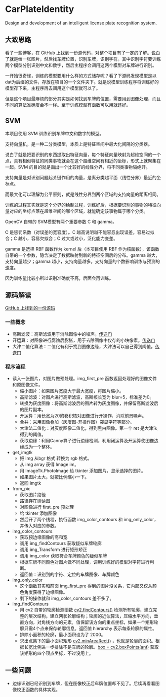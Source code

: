 # CarPlateIdentity
Design and development of an intelligent license plate recognition system.

## 大致思路

看了一些博客，在 GitHub 上找到一份源代码，对整个项目有了一定的了解。说白了就是给一张图片，然后找车牌位置，识别车牌，识别字符。其中识别字符要训练两个模型分别识别中文和数字，然后主程序会调用这两个模型对车牌进行识别。

一开始很奇怪，训练的模型要用什么样的方式储存呢？看了下源码发现模型是以dat为后缀的文件，存放在项目的一个文件夹下。就是说模型训练程序将训练好的模型存下来，主程序再去调用这个模型就可以了。

但是这个项目最麻烦的部分其实是如何找到车牌的位置，需要用到图像处理，而且不同的算法准确度会不一样。至于训练模型有函数可以用就还好。

## SVM

本项目使用 SVM 训练识别车牌中文和数字的模型。

支持向量机，是一种二分类模型，本质上是特征空间中最大化间隔的分类器。

说白了就是把要识别的东西提取出特征向量，每个特征向量映射为超维空间的一个点，具有相似特征的同类事物就会在这个超维空间有相近的坐标，形式上就聚集在一起。SVM 的目的就是画出一个比较好的线性分界，将不同类事物隔绝开。

支持向量是对识别问题起关键作用的向量，是离分类超平面（线性分界）最近的坐标点。

而最大化可以理解为公平原则，就是线性分界到两个区域的支持向量的距离相同。

训练的过程其实就是这个分界的绘制过程，训练好后，根据要识别的事物的特征向量对应的坐标点落在超维空间的哪个区域，就能确定该事物属于哪个分类。

OpenCV 自带的 SVM模型有两个重要参数 C 和 gamma。

C 是惩罚系数（对误差的宽容度）。C 越高说明越不能容忍出现误差，容易过拟合；C 越小，容易欠拟合；C 过大或过小，泛化能力变差。

gamma 是选择 RBF 函数作为 kernel 后（本项目使用 RBF 作为核函数），该函数自带的一个参数，隐含决定了数据映射到新的特征空间后的分布。gamma 越大，支持向量越少；gamma 越小，支持向量越多。支持向量的个数影响训练与预测的速度。

因为训练量比较小所以识别准确度不高，后面会再训练。

## 源码解读

[GitHub 上找到的一份源码](https://github.com/yinghualuowu/Python_VLPR)

### 一些概念

- 高斯滤波：高斯滤波用于消除图像中的噪声。[传送门](https://blog.csdn.net/weixin_51571728/article/details/121527964?ops_request_misc=%257B%2522request%255Fid%2522%253A%2522166386049016782427459387%2522%252C%2522scm%2522%253A%252220140713.130102334..%2522%257D&request_id=166386049016782427459387&biz_id=0&utm_medium=distribute.pc_search_result.none-task-blog-2~all~top_positive~default-2-121527964-null-null.142^v50^control,201^v3^add_ask&utm_term=%E9%AB%98%E6%96%AF%E6%BB%A4%E6%B3%A2&spm=1018.2226.3001.4187)
- 开运算：对图像进行腐蚀后膨胀，用于去除图像中仅存的小块像素。[传送门](https://blog.csdn.net/hhaowang/article/details/102296876?ops_request_misc=%257B%2522request%255Fid%2522%253A%2522166386193916782412578786%2522%252C%2522scm%2522%253A%252220140713.130102334..%2522%257D&request_id=166386193916782412578786&biz_id=0&utm_medium=distribute.pc_search_result.none-task-blog-2~all~sobaiduend~default-2-102296876-null-null.142^v50^control,201^v3^add_ask&utm_term=morphologyEx%28%29%20&spm=1018.2226.3001.4187)
- 大津二值化算法：二值化有利于找到图像边缘，大津法可以自己得到阈值。[传送门](https://blog.csdn.net/qq_40243750/article/details/117433179?ops_request_misc=&request_id=&biz_id=102&utm_term=%E5%A4%A7%E6%B4%A5%E6%B3%95%E4%BA%8C%E5%80%BC%E5%8C%96&utm_medium=distribute.pc_search_result.none-task-blog-2~all~sobaiduweb~default-0-117433179.142^v50^control,201^v3^add_ask&spm=1018.2226.3001.4187)

### 程序流程

- 读入一张图片，对图片做预处理。img_first_pre 函数返回处理好的图像文件和原图像文件。
  - 缩小图片：如果图片宽度大于最大宽度，将图片缩小。
  - 高斯滤波：对图片进行高斯滤波，高斯核长宽为 blur=5，标准差为0。
  - 转换为灰度图像：将高斯滤波后的图片转为灰度图像，并保留高斯滤波后的图片副本。
  - 开运算：用长宽为20的卷积核对图像进行开操作，消除前景噪声。
  - 合并：采用图像叠加（灰度图-开操作图）突显字符等部分。
  - 大津法二值化：对灰度图像二值化，得到黑白图像。第一个 ret 是大津法得到的阈值。
  - 获取边缘：利用Canny算子进行边缘检测，利用闭运算及开运算使图像边缘成为一个整体。
- get_imgtk
  - 把 img 从bgr 格式 转换为 rgb 格式。
  - 从 img array 获得 Image im。
  - 用 ImageTk.PhotoImage 给 tkinter 添加图片，显示选择的图片。
  - 如果图片太大，就按比例缩小一下。
  - 返回 imgtk
- from_pic
  - 获取图片路径
  - 路径存在则读图
  - 对图像进行 first_pre 预处理
  - 给 tkinter 添加图像
  - 然后开了两个线程，执行函数 img_color_contours 和 img_only_color，并传入对应的参数。
- img_color_contours
  - 获取预边缘图像的高和宽
  - 调用 img_findContours 获取疑似车牌轮廓
  - 调用 img_Transform 进行矩形矫正
  - 调用 img_color 获取符合车牌颜色的疑似车牌
  - 根据车牌不同颜色对图片做不同处理，调用训练好的模型对字符进行判断。
  - 返回值：识别到的字符、定位的车牌图像、车牌颜色
- img_only_color
  - 这个函数其实和前面 img_first_pre 得到的图片没关系，它内部又仅从颜色角度获得了边缘图像。
  - 剩下的操作就和 img_color_contours 差不多了。
- img_findContours
  - 用 cv2 自带的轮廓检测函数  [cv2.findContours()](https://blog.csdn.net/weixin_40522801/article/details/106496507?ops_request_misc=%257B%2522request%255Fid%2522%253A%2522166391820616782425174752%2522%252C%2522scm%2522%253A%252220140713.130102334..%2522%257D&request_id=166391820616782425174752&biz_id=0&utm_medium=distribute.pc_search_result.none-task-blog-2~all~top_positive~default-1-106496507-null-null.142^v50^control,201^v3^add_ask&utm_term=cv2.findContours&spm=1018.2226.3001.4187) 检测所有轮廓，建立完整的层次结构，建立网状轮廓结构；轮廓的近似算法，压缩水平方向，垂直方向，对角线方向的元素，值保留该方向的重点坐标，如果一个矩形轮廓只需4个点来保存轮廓信息。返回值 hierarchy 表示每条轮廓的属性。
  - 排除小面积的轮廓，最小面积设为了 2000。
  - 求出点集下的最小面积矩形 [cv2.minAreaRect()](https://blog.csdn.net/weixin_38640670/article/details/119414974?ops_request_misc=%257B%2522request%255Fid%2522%253A%2522166391866716782412570912%2522%252C%2522scm%2522%253A%252220140713.130102334..%2522%257D&request_id=166391866716782412570912&biz_id=0&utm_medium=distribute.pc_search_result.none-task-blog-2~all~sobaiduend~default-1-119414974-null-null.142^v50^control,201^v3^add_ask&utm_term=cv2.minAreaRect%28cnt%29&spm=1018.2226.3001.4187) ，也就是轮廓的面积。根据长宽比例进一步排除不是车牌的轮廓。[box = cv2.boxPoints(ant)](https://blog.csdn.net/Maisie_Nan/article/details/105833892?ops_request_misc=%257B%2522request%255Fid%2522%253A%2522166391899416782427494131%2522%252C%2522scm%2522%253A%252220140713.130102334..%2522%257D&request_id=166391899416782427494131&biz_id=0&utm_medium=distribute.pc_search_result.none-task-blog-2~all~top_positive~default-1-105833892-null-null.142^v50^control,201^v3^add_ask&utm_term=cv2.boxPoints&spm=1018.2226.3001.4187)  获取该矩形的四个顶点坐标，不过没用上。

## 一些问题

- 边缘识别已经识别到车牌，但在图像校正后车牌位置却不见了。后续再看看图像校正函数的具体实现。

